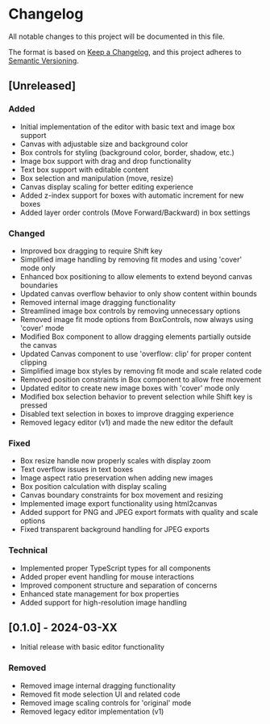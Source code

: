 # Changelog

All notable changes to this project will be documented in this file.

The format is based on [Keep a Changelog](https://keepachangelog.com/en/1.0.0/),
and this project adheres to [Semantic Versioning](https://semver.org/spec/v2.0.0.html).

## [Unreleased]

### Added
- Initial implementation of the editor with basic text and image box support
- Canvas with adjustable size and background color
- Box controls for styling (background color, border, shadow, etc.)
- Image box support with drag and drop functionality
- Text box support with editable content
- Box selection and manipulation (move, resize)
- Canvas display scaling for better editing experience
- Added z-index support for boxes with automatic increment for new boxes
- Added layer order controls (Move Forward/Backward) in box settings

### Changed
- Improved box dragging to require Shift key
- Simplified image handling by removing fit modes and using 'cover' mode only
- Enhanced box positioning to allow elements to extend beyond canvas boundaries
- Updated canvas overflow behavior to only show content within bounds
- Removed internal image dragging functionality
- Streamlined image box controls by removing unnecessary options
- Removed image fit mode options from BoxControls, now always using 'cover' mode
- Modified Box component to allow dragging elements partially outside the canvas
- Updated Canvas component to use 'overflow: clip' for proper content clipping
- Simplified image box styles by removing fit mode and scale related code
- Removed position constraints in Box component to allow free movement
- Updated editor to create new image boxes with 'cover' mode only
- Modified box selection behavior to prevent selection while Shift key is pressed
- Disabled text selection in boxes to improve dragging experience
- Removed legacy editor (v1) and made the new editor the default

### Fixed
- Box resize handle now properly scales with display zoom
- Text overflow issues in text boxes
- Image aspect ratio preservation when adding new images
- Box position calculation with display scaling
- Canvas boundary constraints for box movement and resizing
- Implemented image export functionality using html2canvas
- Added support for PNG and JPEG export formats with quality and scale options
- Fixed transparent background handling for JPEG exports

### Technical
- Implemented proper TypeScript types for all components
- Added proper event handling for mouse interactions
- Improved component structure and separation of concerns
- Enhanced state management for box properties
- Added support for high-resolution image handling

## [0.1.0] - 2024-03-XX
- Initial release with basic editor functionality 

### Removed
- Removed image internal dragging functionality
- Removed fit mode selection UI and related code
- Removed image scaling controls for 'original' mode
- Removed legacy editor implementation (v1)
